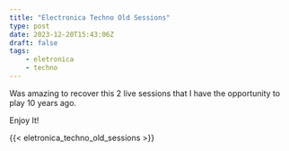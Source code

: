 ```yaml
---
title: "Electronica Techno Old Sessions"
type: post
date: 2023-12-20T15:43:06Z
draft: false
tags: 
    - eletronica
    - techno
---
```


Was amazing to recover this 2 live sessions that I have the opportunity to play 10 years ago. 

Enjoy It!

{{< eletronica_techno_old_sessions >}}